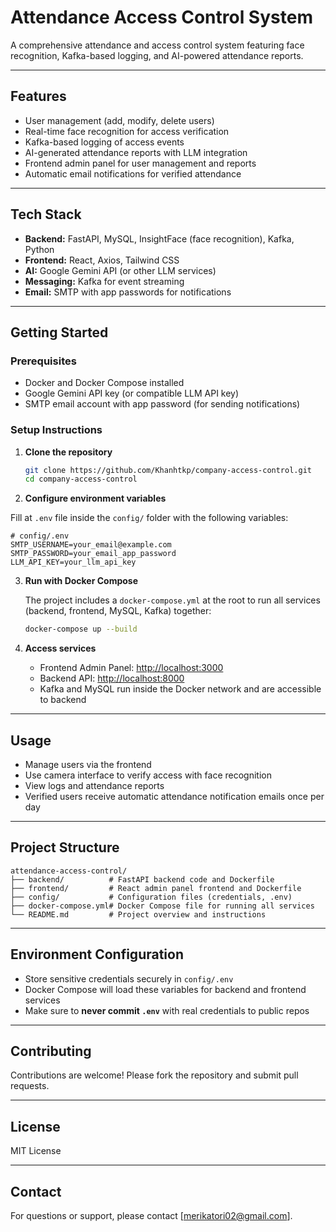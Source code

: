 
# Attendance Access Control System

A comprehensive attendance and access control system featuring face recognition, Kafka-based logging, and AI-powered attendance reports.

---

## Features

- User management (add, modify, delete users)
- Real-time face recognition for access verification
- Kafka-based logging of access events
- AI-generated attendance reports with LLM integration
- Frontend admin panel for user management and reports
- Automatic email notifications for verified attendance

---

## Tech Stack

- **Backend:** FastAPI, MySQL, InsightFace (face recognition), Kafka, Python  
- **Frontend:** React, Axios, Tailwind CSS  
- **AI:** Google Gemini API (or other LLM services)  
- **Messaging:** Kafka for event streaming  
- **Email:** SMTP with app passwords for notifications  

---

## Getting Started

### Prerequisites

- Docker and Docker Compose installed
- Google Gemini API key (or compatible LLM API key)  
- SMTP email account with app password (for sending notifications)  

### Setup Instructions

1. **Clone the repository**

   ```bash
   git clone https://github.com/Khanhtkp/company-access-control.git
   cd company-access-control
   ```

2. **Configure environment variables**

  Fill at `.env` file inside the `config/` folder with the following variables:

   ```dotenv
   # config/.env
   SMTP_USERNAME=your_email@example.com
   SMTP_PASSWORD=your_email_app_password
   LLM_API_KEY=your_llm_api_key
   ```

3. **Run with Docker Compose**

   The project includes a `docker-compose.yml` at the root to run all services (backend, frontend, MySQL, Kafka) together:

   ```bash
   docker-compose up --build
   ```

4. **Access services**

   - Frontend Admin Panel: [http://localhost:3000](http://localhost:5173)  
   - Backend API: [http://localhost:8000](http://localhost:8000)  
   - Kafka and MySQL run inside the Docker network and are accessible to backend

---

## Usage

- Manage users via the frontend
- Use camera interface to verify access with face recognition
- View logs and attendance reports
- Verified users receive automatic attendance notification emails once per day

---

## Project Structure

```
attendance-access-control/
├── backend/          # FastAPI backend code and Dockerfile
├── frontend/         # React admin panel frontend and Dockerfile
├── config/           # Configuration files (credentials, .env)
├── docker-compose.yml# Docker Compose file for running all services
└── README.md         # Project overview and instructions
```

---

## Environment Configuration

- Store sensitive credentials securely in `config/.env`  
- Docker Compose will load these variables for backend and frontend services  
- Make sure to **never commit `.env`** with real credentials to public repos

---

## Contributing

Contributions are welcome! Please fork the repository and submit pull requests.

---

## License

MIT License

---

## Contact

For questions or support, please contact [merikatori02@gmail.com].
